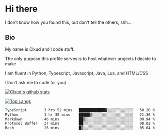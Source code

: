 

# Hi there
I don't know how you found this, but don't tell the others, shh...

## Bio
My name is Clxud and I code stuff.

The only purpose this profile serves is to host whatever projects I decide to make

I am fluent in Python, Typescript, Javascript, Java, Lua, and HTML/CSS



(Don't ask me to code for you)

[![Clxud's github stats](https://github-readme-stats.vercel.app/api?username=cloudwithax&count_private=true&theme=dark&show_icons=true)](https://github.com/anuraghazra/github-readme-stats) 

[![Top Langs](https://github-readme-stats.vercel.app/api/top-langs/?username=cloudwithax&theme=dark)](https://github.com/anuraghazra/github-readme-stats)

<!--START_SECTION:waka-->

```txt
TypeScript        3 hrs 52 mins   ████████████▓░░░░░░░░░░░░   50.20 %
Python            1 hr 38 mins    █████▒░░░░░░░░░░░░░░░░░░░   21.36 %
Markdown          46 mins         ██▒░░░░░░░░░░░░░░░░░░░░░░   09.94 %
Protocol Buffer   37 mins         ██░░░░░░░░░░░░░░░░░░░░░░░   08.02 %
Bash              26 mins         █▒░░░░░░░░░░░░░░░░░░░░░░░   05.64 %
```

<!--END_SECTION:waka-->








